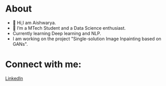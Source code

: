 # About
- 👋 Hi,I am Aishwarya.
- 👀 I’m a MTech Student and a Data Science enthusiast.
- Currently learning Deep learning and NLP.
- I am working on the project "Single-solution Image Inpainting based on GANs".

# Connect with me:
[LinkedIn](www.linkedin.com/in/aishwarya39)


<!---
Mohod-Aishwarya/Mohod-Aishwarya is a ✨ special ✨ repository because its `README.md` (this file) appears on your GitHub profile.
You can click the Preview link to take a look at your changes.
--->
